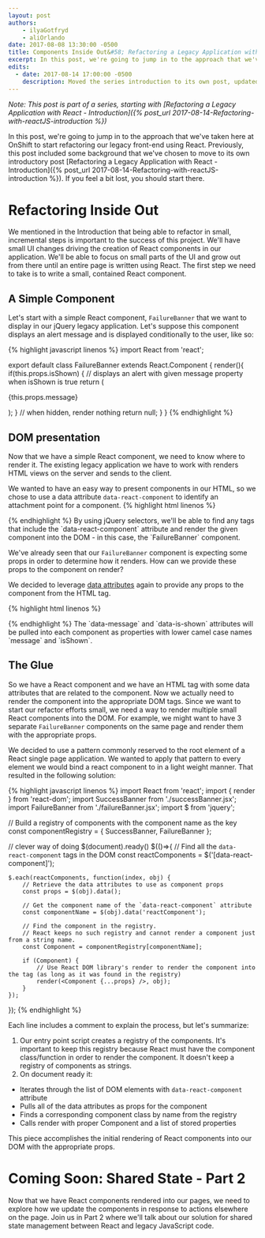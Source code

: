 ```yaml
---
layout: post
authors:
    - ilyaGotfryd
    - aliOrlando
date: 2017-08-08 13:30:00 -0500
title: Components Inside Out&#58; Refactoring a Legacy Application with React - Part 1
excerpt: In this post, we're going to jump in to the approach that we've taken here at OnShift to start refactoring our legacy front-end using React.
edits:
  - date: 2017-08-14 17:00:00 -0500
    description: Moved the series introduction to its own post, updated the flow of the document, improved code highlighting
---
```

*Note: This post is part of a series, starting with [Refactoring a Legacy Application with React - Introduction]({% post_url 2017-08-14-Refactoring-with-reactJS-introduction %})*

In this post, we're going to jump in to the approach that we've taken here at OnShift to start refactoring our legacy front-end using React. Previously, this post included some background that we've chosen to move to its own introductory post [Refactoring a Legacy Application with React - Introduction]({% post_url 2017-08-14-Refactoring-with-reactJS-introduction %}). If you feel a bit lost, you should start there.

# Refactoring Inside Out

We mentioned in the Introduction that being able to refactor in small, incremental steps is important to the success of this project. We'll have small UI changes driving the creation of React components in our application. We'll be able to focus on small parts of the UI and grow out from there until an entire page is written using React. The first step we need to take is to write a small, contained React component.

## A Simple Component
Let's start with a simple React component, `FailureBanner` that we want to display in our jQuery legacy application. Let's suppose this component displays an alert message and is displayed conditionally to the user, like so:

{% highlight javascript linenos %}
import React from 'react';

export default class FailureBanner extends React.Component {
    render(){
        if(this.props.isShown) {
            // displays an alert with given message property when isShown is true
            return (
                <div className="flamingo">
                    <div role="alert" className="alert alert-danger" id="msg-text">
                        <div className="alert-left flex-center">
                            <i className="fa fa-check fa-lg" aria-hidden="true"></i>
                        </div>
                        <p>{this.props.message}</p>
                    </div>
                </div>
            );
        }
        // when hidden, render nothing
        return null;
    }
}
{% endhighlight %}

## DOM presentation

Now that we have a simple React component, we need to know where to render it. The existing legacy application we have to work with renders HTML views on the server and sends to the client.

We wanted to have an easy way to present components in our HTML, so we chose to use a data attribute `data-react-component` to identify an attachment point for a component.
{% highlight html linenos %}
<div data-react-component="FailureBanner"> </div>
{% endhighlight %}
By using jQuery selectors, we'll be able to find any tags that include the `data-react-component` attribute and render the given component into the DOM - in this case, the `FailureBanner` component.

We've already seen that our `FailureBanner` component is expecting some props in order to determine how it renders. How can we provide these props to the component on render?

We decided to leverage [data attributes](https://developer.mozilla.org/en-US/docs/Learn/HTML/Howto/Use_data_attributes) again to provide any props to the component from the HTML tag.

{% highlight html linenos %}
<div data-react-component="FailureBanner" data-message="This is an excellent functional control." data-is-shown="false"> </div>
{% endhighlight %}
The `data-message` and `data-is-shown` attributes will be pulled into each component as properties with lower camel case names `message` and `isShown`.

## The Glue

So we have a React component and we have an HTML tag with some data attributes that are related to the component. Now we actually need to render the component into the appropriate DOM tags. Since we want to start our refactor efforts small, we need a way to render multiple small React components into the DOM. For example, we might want to have 3 separate `FailureBanner` components on the same page and render them with the appropriate props.

We decided to use a pattern commonly reserved to the root element of a React single page application. We wanted to apply that pattern to every element we would bind a react component to in a light weight manner. That resulted in the following solution:

{% highlight javascript linenos %}
import React from 'react';
import { render } from 'react-dom';
import SuccessBanner from './successBanner.jsx';
import FailureBanner from './failureBanner.jsx';
import $ from 'jquery';

// Build a registry of components with the component name as the key
const componentRegistry = {
    SuccessBanner,
    FailureBanner
};

// clever way of doing $(document).ready()
$(()=>{
    // Find all the `data-react-component` tags in the DOM
    const reactComponents = $('[data-react-component]');

    $.each(reactComponents, function(index, obj) {
        // Retrieve the data attributes to use as component props
        const props = $(obj).data();

        // Get the component name of the `data-react-component` attribute
        const componentName = $(obj).data('reactComponent');

        // Find the component in the registry.
        // React keeps no such registry and cannot render a component just from a string name.
        const Component = componentRegistry[componentName];

        if (Component) {
            // Use React DOM library's render to render the component into the tag (as long as it was found in the registry)
            render(<Component {...props} />, obj);
        }
    });
});
{% endhighlight %}

Each line includes a comment to explain the process, but let's summarize:
1. Our entry point script creates a registry of the components. It's important to keep this registry because React must have the component class/function in order to render the component. It doesn't keep a registry of components as strings.
2. On document ready it:
  * Iterates through the list of DOM elements with `data-react-component` attribute
  * Pulls all of the data attributes as props for the component
  * Finds a corresponding component class by name from the registry
  * Calls render with proper Component and a list of stored properties

This piece accomplishes the initial rendering of React components into our DOM with the appropriate props.

# Coming Soon: Shared State - Part 2
Now that we have React components rendered into our pages, we need to explore how we update the components in response to actions elsewhere on the page. Join us in Part 2 where we'll talk about our solution for shared state management between React and legacy JavaScript code.
